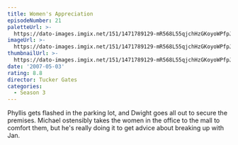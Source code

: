 ```yaml
---
title: Women's Appreciation
episodeNumber: 21
paletteUrl: >-
  https://dato-images.imgix.net/151/1471789129-mR568L55qjchHzGKoyoWPfpJRmk.jpg?auto=enhance&ch=DPR%2CWidth&palette=json
imageUrl: >-
  https://dato-images.imgix.net/151/1471789129-mR568L55qjchHzGKoyoWPfpJRmk.jpg?auto=compress%2Cformat&ch=DPR%2CWidth&w=500
thumbnailUrl: >-
  https://dato-images.imgix.net/151/1471789129-mR568L55qjchHzGKoyoWPfpJRmk.jpg?auto=enhance&ch=DPR%2CWidth&fit=crop&fm=jpg&h=280&w=500
date: '2007-05-03'
rating: 8.8
director: Tucker Gates
categories:
  - Season 3
---
```


Phyllis gets flashed in the parking lot, and Dwight goes all out to secure the premises. Michael ostensibly takes the women in the office to the mall to comfort them, but he's really doing it to get advice about breaking up with Jan.